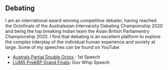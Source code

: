 ## Debating

I am an international award winning competitive debater, having reached the Octofinals of the Australasian Intervarsity Debating Championship 2020 and being the top breaking Indian team 
the Asian British Parliamentry Championship 2020. I find that debating is an excellent platform to explore the complex interplay of the individual human experience and society at large. 
Some of my speeches can be found on YouTube 
- [Australs Partial Double Octos](https://www.youtube.com/watch?v=1xDFOtIxuuU&t=1090s) : 1st Speech 
- [LUMS PreABP Grand Finals](https://www.youtube.com/watch?v=RAjKRMuruQE&t=818s): Gov Whip Speech 


